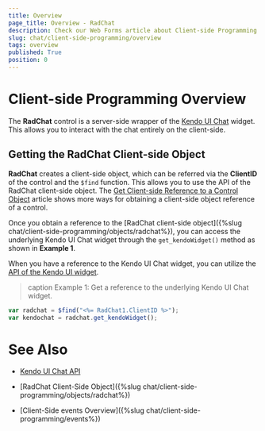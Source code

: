 ```yaml
---
title: Overview
page_title: Overview - RadChat
description: Check our Web Forms article about Client-side Programming Overview.
slug: chat/client-side-programming/overview
tags: overview
published: True
position: 0
---
```


# Client-side Programming Overview

The **RadChat** control is a server-side wrapper of the [Kendo UI Chat](https://demos.telerik.com/kendo-ui/chat/index) widget. This allows you to interact with the chat entirely on the client-side.

## Getting the RadChat Client-side Object

**RadChat** creates a client-side object, which can be referred via the **ClientID** of the control and the `$find` function. This allows you to use the API of the RadChat client-side object. The [Get Client-side Reference to a Control Object](https://docs.telerik.com/devtools/aspnet-ajax/general-information/get-client-side-reference) article shows more ways for obtaining a client-side object reference of a control.

Once you obtain a reference to the [RadChat client-side object]({%slug chat/client-side-programming/objects/radchat%}), you can access the underlying Kendo UI Chat widget through the `get_kendoWidget()` method as shown in **Example 1**.

When you have a reference to the Kendo UI Chat widget, you can utilize the [API of the Kendo UI widget](https://docs.telerik.com/kendo-ui/api/javascript/ui/chat). 

>caption  Example 1: Get a reference to the underlying Kendo UI Chat widget.
````JavaScript
var radchat = $find("<%= RadChat1.ClientID %>");
var kendochat = radchat.get_kendoWidget();
````

# See Also

 * [Kendo UI Chat API](https://docs.telerik.com/kendo-ui/api/javascript/ui/chat)

 * [RadChat Client-Side Object]({%slug chat/client-side-programming/objects/radchat%})

 * [Client-Side events Overview]({%slug chat/client-side-programming/events%})


